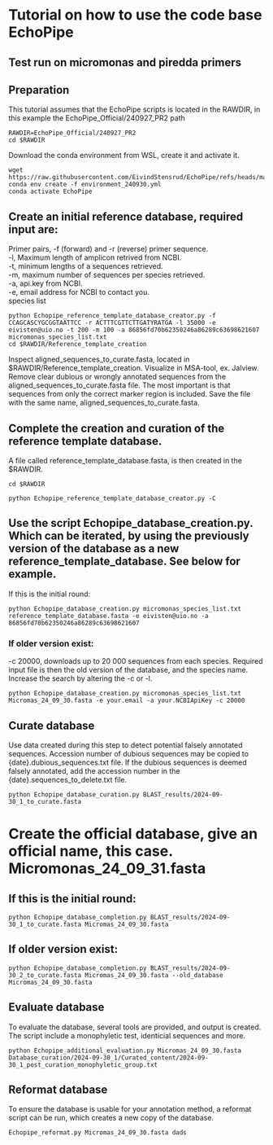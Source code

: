 # Tutorial on how to use the code base EchoPipe
## Test run on micromonas and piredda primers

## Preparation
This tutorial assumes that the EchoPipe scripts is located in the RAWDIR, in this example the EchoPipe_Official/240927_PR2 path

```
RAWDIR=EchoPipe_Official/240927_PR2
cd $RAWDIR
```
Download the conda environment from WSL, create it and activate it.

```
wget https://raw.githubusercontent.com/EivindStensrud/EchoPipe/refs/heads/main/environment_240930.yml
conda env create -f environment_240930.yml
conda activate EchoPipe 

```

## Create an initial reference database, required input are:
Primer pairs, -f (forward) and -r (reverse) primer sequence.  
-l, Maximum length of amplicon retrived from NCBI.  
-t, minimum lengths of a sequences retrieved.  
-m, maximum number of sequences per species retrieved.  
-a, api.key from NCBI.  
-e, email address for NCBI to contact you.  
species list  

```
python Echopipe_reference_template_database_creator.py -f CCAGCASCYGCGGTAATTCC -r ACTTTCGTTCTTGATYRATGA -l 35000 -e eivisten@uio.no -t 200 -m 100 -a 86856fd70b62350246a86289c63698621607 micromonas_species_list.txt
cd $RAWDIR/Reference_template_creation

```

Inspect aligned_sequences_to_curate.fasta, located in $RAWDIR/Reference_template_creation. Visualize in MSA-tool, ex. Jalview. 
Remove clear dubious or wrongly annotated sequences from the aligned_sequences_to_curate.fasta file. The most important is that sequences from only the correct marker region is included.
Save the file with the same name, aligned_sequences_to_curate.fasta.

## Complete the creation and curation of the reference template database.
A file called reference_template_database.fasta, is then created in the $RAWDIR.

```
cd $RAWDIR

python Echopipe_reference_template_database_creator.py -C 
```

## Use the script Echopipe_database_creation.py. Which can be iterated, by using the previously version of the database as a new reference_template_database. See below for example.
If this is the initial round:

```
python Echopipe_database_creation.py micromonas_species_list.txt reference_template_database.fasta -e eivisten@uio.no -a 86856fd70b62350246a86289c63698621607
```

### If older version exist: 
-c 20000, downloads up to 20 000 sequences from each species.
Required input file is then the old version of the database, and the species name. Increase the search by altering the -c or -l.

```
python Echopipe_database_creation.py micromonas_species_list.txt Micromas_24_09_30.fasta -e your.email -a your.NCBIApiKey -c 20000
```

## Curate database
Use data created during this step to detect potential falsely annotated sequences.
Accession number of dubious sequences may be copied to {date}.dubious_sequences.txt file.
If the dubious sequences is deemed falsely annotated, add the accession number in the {date}.sequences_to_delete.txt file.

```
python Echopipe_database_curation.py BLAST_results/2024-09-30_1_to_curate.fasta
```

# Create the official database, give an official name, this case. Micromonas_24_09_31.fasta
## If this is the initial round:
```
python Echopipe_database_completion.py BLAST_results/2024-09-30_1_to_curate.fasta Micromas_24_09_30.fasta
```

## If older version exist:
```
python Echopipe_database_completion.py BLAST_results/2024-09-30_2_to_curate.fasta Micromas_24_09_30.fasta --old_database Micromas_24_09_30.fasta
```
## Evaluate database
To evaluate the database, several tools are provided, and output is created.
The script include a monophyletic test, identicial sequences and more.
```
python Echopipe_additional_evaluation.py Micromas_24_09_30.fasta Database_curation/2024-09-30_1/Curated_content/2024-09-30_1_post_curation_monophyletic_group.txt
```

## Reformat database
To ensure the database is usable for your annotation method, a reformat script can be run, which creates a new copy of the database.
```
Echopipe_reformat.py Micromas_24_09_30.fasta dads 
```
